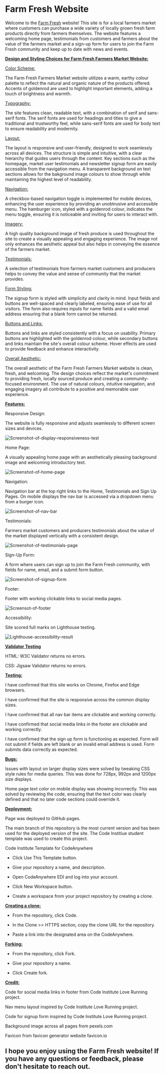 # Farm Fresh Website
Welcome to the [Farm Fresh](https://tramompaline.github.io/farm-fresh/signup.html) website! This site is for a local farmers market where customers can purchase a wide variety of locally grown fresh farm products directly from farmers themselves. The website features a welcoming home page, testimonials from customers and farmers about the value of the farmers market and a sign-up form for users to join the Farm Fresh community and keep up to date with news and events.

<u>**Design and Styling Choices for Farm Fresh Farmers Market Website:**</u>

<u>Color Scheme:</u>

The Farm Fresh Farmers Market website utilizes a warm, earthy colour palette to reflect the natural and organic nature of the products offered. Accents of goldenrod are used to highlight important elements, adding a touch of brightness and warmth.

<u>Typography:</u>

The site features clean, readable text, with a combination of serif and sans-serif fonts. The serif fonts are used for headings and titles to give a traditional and trustworthy feel, while sans-serif fonts are used for body text to ensure readability and modernity.

<u>Layout:</u>

The layout is responsive and user-friendly, designed to work seamlessly across all devices. The structure is simple and intuitive, with a clear hierarchy that guides users through the content. Key sections such as the homepage, market user testimonials and newsletter signup form are easily accessible from the navigation menu. A transparent background on text sections allows for the bakground image colours to show through while maintaining the highest level of readability.

<u>Navigation:</u>

A checkbox-based navigation toggle is implemented for mobile devices, enhancing the user experience by providing an unobtrusive and accessible menu. The hamburger icon, styled with a goldenrod colour, indicates the menu toggle, ensuring it is noticeable and inviting for users to interact with.

<u>Imagery:</u>

A high quality background image of fresh produce is used throughout the site to create a visually appealing and engaging experience. The image not only enhances the aesthetic appeal but also helps in conveying the essence of the farmers market.

<u>Testimonials:</u>

A selection of testimonials from farmers market customers and producers helps to convey the value and sense of community that the market provides. 

<u>Form Styling:</u>

The signup form is styled with simplicity and clarity in mind. Input fields and buttons are well-spaced and clearly labeled, ensuring ease of use for all visitors. The form also requires inputs for name fields and a valid email address ensuring that a blank form cannot be returned.

<u>Buttons and Links:</u>

Buttons and links are styled consistently with a focus on usability. Primary buttons are highlighted with the goldenrod colour, while secondary buttons and links maintain the site's overall colour scheme. Hover effects are used to provide feedback and enhance interactivity.

<u>Overall Aesthetic:</u>

The overall aesthetic of the Farm Fresh Farmers Market website is clean, fresh, and welcoming. The design choices reflect the market's commitment to providing fresh, locally sourced produce and creating a community-focused environment. The use of natural colours, intuitive navigation, and engaging imagery all contribute to a positive and memorable user experience.

<u>**Features:**</u>

Responsive Design: 

The website is fully responsive and adjusts seamlessly to different screen sizes and devices.

![Screenshot-of-display-responsiveness-test](/assets/images/responsive-design.png)

Home Page: 

A visually appealing home page with an aesthetically pleasing background image and welcoming introductory text.

![Screenshot-of-home-page](/assets/images/home.png)

Navigation:

Navigation bar at the top right links to the Home, Testimonials and Sign Up Pages. On mobile displays the nav bar is accessed via a dropdown menu from a burger icon. 

![Screenshot-of-nav-bar](/assets/images/nav-bar.png)

Testimonials: 

Farmers market customers and producers testimonials about the value of the market displayed vertically with a consistent design.

![Screenshot-of-testimonials-page](/assets/images/testimonials.png)

Sign-Up Form: 

A form where users can sign up to join the Farm Fresh community, with fields for name, email, and a submit form button.

![Screenshot-of-signup-form](/assets/images/signup-form.png)

Footer:

Footer with working clickable links to social media pages.

![Screensot-of-footer](/assets/images/footer.png)

Accessibility:

Site scored full marks on Lighthouse testing.

![Lighthouse-accessibility-result](/assets/images/lighthouse-result.png)


<u>**Validator Testing**</u>

HTML: W3C Validator returns no errors.

CSS: Jigsaw Validator returns no errors.

<u>**Testing:**</u>

I have confirmed that this site works on Chrome, Firefox and Edge browsers. 

I have confirmed that the site is responsive across the common display sizes.

I have confirmed that all nav bar items are clickable and working correctly.

I have confirmed that social media links in the footer are clickable and working correctly.

I have confirmed that the sign up form is functioning as expected. Form will not submit if fields are left blank or an invalid email address is used. Form submits data correctly as expected. 


<u>**Bugs:**</u>

Issues with layout on larger display sizes were solved by tweaking CSS style rules for media queries. This was done for 728px, 992px and 1200px size displays.

Home page text color on mobile display was showing incorrectly. This was solved by reviewing the code, ensuring that the text color was clearly defined and that no later code sections could override it.


<u>**Deployment:**</u>

Page was deployed to GitHub pages.

The main branch of this repository is the most current version and has been used for the deployed version of the site. The Code Institiue student template was used to create this project.


Code Institute Template for CodeAnywhere

- Click Use This Template button.

- Give your repository a name, and description.

- Open CodeAnywhere EDI and log into your account.


- Click New Workspace button.

- Create a workspace from your project repository by creating a clone.


<u>**Creating a clone:**</u>

 - From the repository, click Code.

- In the Clone >> HTTPS section, copy the clone URL for the repository.


- Paste a link into the designated area on the CodeAnywhere.


<u>**Forking:**</u>

- From the repository, click Fork.

- Give your repository a name.

- Click Create fork.




<u>**Credit:**</u>

Code for social media links in footer from Code Institute Love Running project.

Nav menu layout inspired by Code Institute Love Running project.

Code for signup form inspired by Code Institute Love Running project.

Background image across all pages from pexels.com

Favicon from favicon generator website favicon.io




## I hope you enjoy using the Farm Fresh website! If you have any questions or feedback, please don't hesitate to reach out.